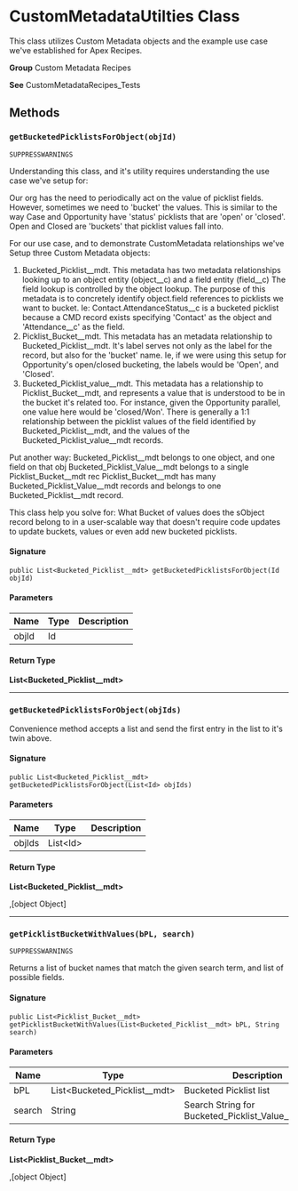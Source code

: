 # CustomMetadataUtilties Class

This class utilizes Custom Metadata objects and the example 
use case we&#x27;ve established for Apex Recipes.

**Group** Custom Metadata Recipes

**See** CustomMetadataRecipes_Tests

## Methods
### `getBucketedPicklistsForObject(objId)`

`SUPPRESSWARNINGS`

Understanding this class, and it&#x27;s utility requires understanding the use 
case we&#x27;ve setup for: 
 
Our org has the need to periodically act on the value of picklist fields. 
However, sometimes we need to &#x27;bucket&#x27; the values. This is similar to the 
way Case and Opportunity have &#x27;status&#x27; picklists that are &#x27;open&#x27; or 
&#x27;closed&#x27;. Open and Closed are &#x27;buckets&#x27; that picklist values fall into. 
 
For our use case, and to demonstrate CustomMetadata relationships we&#x27;ve 
Setup three Custom Metadata objects: 
1. Bucketed_Picklist__mdt. This metadata has two metadata relationships 
looking up to an object entity (object__c) and a field entity (field__c) 
The field lookup is controlled by the object lookup. The purpose of this 
metadata is to concretely identify object.field references to picklists 
we want to bucket. Ie: Contact.AttendanceStatus__c is a bucketed picklist 
because a CMD record exists specifying &#x27;Contact&#x27; as the object and 
&#x27;Attendance__c&#x27; as the field. 
2. Picklist_Bucket__mdt. This metadata has an metadata relationship to 
Bucketed_Picklist__mdt. It&#x27;s label serves not only as the label for the 
record, but also for the &#x27;bucket&#x27; name. Ie, if we were using this setup 
for Opportunity&#x27;s open/closed bucketing, the labels would be &#x27;Open&#x27;, and 
&#x27;Closed&#x27;. 
3. Bucketed_Picklist_value__mdt. This metadata has a relationship to 
Picklist_Bucket__mdt, and represents a value that is understood to be 
in the bucket it&#x27;s related too. For instance, given the Opportunity 
parallel, one value here would be &#x27;closed/Won&#x27;. There is generally a 1:1 
relationship between the picklist values of the field identified by 
Bucketed_Picklist__mdt, and the values of the 
Bucketed_Picklist_value__mdt records. 
 
Put another way: 
Bucketed_Picklist__mdt belongs to one object, and one field on that obj 
Bucketed_Picklist_Value__mdt belongs to a single Picklist_Bucket__mdt rec 
Picklist_Bucket__mdt has many Bucketed_Picklist_Value__mdt records and 
belongs to one Bucketed_Picklist__mdt record. 
 
This class help you solve for: What Bucket of values does the sObject 
record belong to in a user-scalable way that doesn&#x27;t require code updates 
to update buckets, values or even add new bucketed picklists.

#### Signature
```apex
public List<Bucketed_Picklist__mdt> getBucketedPicklistsForObject(Id objId)
```

#### Parameters
| Name | Type | Description |
|------|------|-------------|
| objId | Id |  |

#### Return Type
**List&lt;Bucketed_Picklist__mdt&gt;**

---

### `getBucketedPicklistsForObject(objIds)`

Convenience method accepts a list and send the first 
entry in the list to it&#x27;s twin above.

#### Signature
```apex
public List<Bucketed_Picklist__mdt> getBucketedPicklistsForObject(List<Id> objIds)
```

#### Parameters
| Name | Type | Description |
|------|------|-------------|
| objIds | List&lt;Id&gt; |  |

#### Return Type
**List&lt;Bucketed_Picklist__mdt&gt;**

,[object Object]

---

### `getPicklistBucketWithValues(bPL, search)`

`SUPPRESSWARNINGS`

Returns a list of bucket names that match the given search 
term, and list of possible fields.

#### Signature
```apex
public List<Picklist_Bucket__mdt> getPicklistBucketWithValues(List<Bucketed_Picklist__mdt> bPL, String search)
```

#### Parameters
| Name | Type | Description |
|------|------|-------------|
| bPL | List&lt;Bucketed_Picklist__mdt&gt; | Bucketed Picklist list |
| search | String | Search String for Bucketed_Picklist_Value__mdt.label |

#### Return Type
**List&lt;Picklist_Bucket__mdt&gt;**

,[object Object]